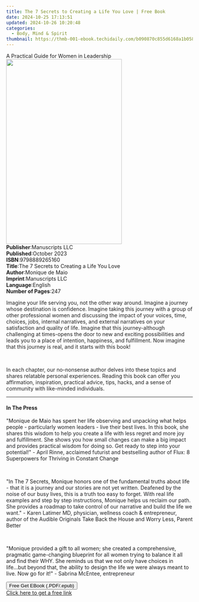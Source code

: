 ```yaml
---
title: The 7 Secrets to Creating a Life You Love | Free Book
date: 2024-10-25 17:13:51
updated: 2024-10-26 10:20:48
categories:
  - Body, Mind & Spirit
thumbnail: https://thmb-001-ebook.techidaily.com/b090870c855d6168a1b058c03e485fe1cba215d509e2f7f86840b7713bbbda42.jpg
---
```

<main id="book-container">
  <div class="flex flex-col">
    <div class="book-brief flex-1 py-6 px-4 sm:p-6 md:py-10 md:px-8">
      <!-- brief-->
      <div class="book-brief-main">
        A Practical Guide for Women in Leadership
      </div>
    </div>
    <div
      class="book-meta-info flex-1 grid gap-4 col-start-1 col-end-3 row-start-1 sm:mb-6 sm:grid-cols-4 lg:gap-6 lg:col-start-2 lg:row-end-6 lg:row-span-6 lg:mb-0"
    >
      <div
        class="book-meta-info-left place-content-center mt-4 p-4 text-sm leading-6 col-start-2 col-span-2 dark:text-slate-400"
      >
        <img
          class="w-full h-500 object-cover rounded-lg sm:h-255 sm:col-span-2 lg:col-span-full"
          src="https://img-001-ebook.techidaily.com/3361d05d583c22de578c72b9138d70066f06c952e338a2ff5e0c8a61d29fa243.jpg"
          alt=""
          width="312"
          height="500"
        />
      </div>
      <div
        class="book-meta-info-right mt-2 col-start-1 row-start-2 col-span-3 self-center"
      >
        <!-- meta data  -->
        <div class="flex flex-col px-4 md:px-8">
          <div class="flex-1">
            <strong>Publisher</strong>:<span class="px-2">Manuscripts LLC</span>
          </div>
          <div class="flex-1">
            <strong>Published</strong>:<span class="px-2">October 2023</span>
          </div>
          <div class="flex-1">
            <strong>ISBN</strong>:<span class="px-2">9798889265160</span>
          </div>
          <div class="flex-1">
            <strong>Title</strong>:<span class="px-2"
              >The 7 Secrets to Creating a Life You Love</span
            >
          </div>
          <div class="flex-1">
            <strong>Author</strong>:<span class="px-2">Monique de Maio</span>
          </div>
          <div class="flex-1">
            <strong>Imprint</strong>:<span class="px-2">Manuscripts LLC</span>
          </div>
          <div class="flex-1">
            <strong>Language</strong>:<span class="px-2">English</span>
          </div>
          <div class="flex-1">
            <strong>Number of Pages</strong>:<span class="px-2">247</span>
          </div>
        </div>
      </div>
    </div>
    <div class="book-description flex-1 py-6 px-4 sm:p-6 md:py-10 md:px-8">
      <div class="book-description-main">
        <div accordion-content="" id="description">
          <p>
            <span style="color: rgb(34, 34, 34)"
              >Imagine your life serving you, not the other way around. Imagine
              a journey whose destination is confidence. Imagine taking this
              journey with a group of other professional women and discussing
              the impact of your voices, time, choices, jobs, internal
              narratives, and external narratives on your satisfaction and
              quality of life. Imagine that this journey-although challenging at
              times-opens the door to new and exciting possibilities and leads
              you to a place of intention, happiness, and fulfillment. Now
              imagine that this journey is real, and it starts with this
              book!</span
            >
          </p>
          <p><br /></p>
          <p>
            <span style="color: rgb(34, 34, 34)"
              ><span></span>In each chapter, our no-nonsense author delves into
              these topics and shares relatable personal experiences. Reading
              this book can offer you affirmation, inspiration, practical
              advice, tips, hacks, and a sense of community with like-minded
              individuals.</span
            >
          </p>
        </div>
      </div>
    </div>
    <div class="book-excerpts flex-1 py-6 px-4 sm:p-6 md:py-10 md:px-8">
      <!-- excerpts-->
      <div class="book-excerpts-main">
        <hr />
        <h4 class="placeholder placeholder-heading">
          <span>In The Press</span>
        </h4>
        <p></p>
        <p>
          "Monique de Maio has spent her life observing and unpacking what helps
          people
          <span style="color: rgba(32, 33, 36, 1)"
            >- particularly women leaders - live their best lives. In this book,
            she shares this wisdom to help you create a life with less regret
            and more joy and fulfillment. She shows you how small changes can
            make a big impact and provides practical wisdom for doing so. Get
            ready to step into your potential!" - April Rinne, acclaimed
            futurist and bestselling author of Flux: </span
          >8 Superpowers for Thriving in Constant Change
        </p>
        <p><br /></p>
        <p>
          "In The 7 Secrets, Monique honors one of the fundamental truths about
          life
          <span style="color: rgba(32, 33, 36, 1)"
            >- that it is a journey and our stories are not yet written.
            Deafened by the noise of our busy lives, this is a truth too easy to
            forget. With real life examples and step by step instructions,
            Monique helps us reclaim our path. She provides a roadmap to take
            control of our narrative and build the life we want." - Karen
            Latimer MD, physician, wellness coach &amp; entrepreneur, author of
            the Audible Originals </span
          >Take Back the House<span style="color: rgba(32, 33, 36, 1)">
            and </span
          >Worry Less, Parent Better
        </p>
        <p><br /></p>
        <p>
          "Monique provided a gift to all women; she created a comprehensive,
          pragmatic game-changing blueprint for all women trying to balance it
          all and find their WHY. She reminds us that we not only have choices
          in life...but beyond that, the ability to design the life we were
          always meant to live. Now go for it!"
          <span style="color: rgba(32, 33, 36, 1)"
            >- Sabrina McEntee, entrepreneur</span
          >
        </p>
        <p></p>
      </div>
    </div>
    <div
      class="book-about-author flex-1 py-6 px-4 sm:p-6 md:py-10 md:px-8"
    ></div>
    <div class="book-free-get flex-1 py-6 px-4 sm:p-6 md:py-10 md:px-8">
      <button
        id="btn-free-get"
        class="bg-blue-500 hover:bg-blue-700 text-white font-bold py-2 px-4 rounded"
      >
        Free Get EBook (.PDF/.epub)
      </button>
      <div id="countdown-display" class="px-2 text-lg mt-2"></div>
      <a
        id="free-link"
        class="hidden bg-blue-500 hover:bg-blue-700 text-white font-bold py-2 px-4 rounded"
        href="https://www.ebooks.com/en-us/book/211131713/the-7-secrets-to-creating-a-life-you-love/monique-de-maio/"
        target="_blank"
        >Click here to get a free link</a
      >
    </div>
    <script>
      let countdownTime = 0;
      let countdownInterval = null;
      document
        .getElementById('btn-free-get')
        .addEventListener('click', startCountdown);
      function startCountdown() {
        countdownTime = new Date().getTime() + 60000 * 3;
        countdownInterval = setInterval(updateCountdown, 1000);
        document.getElementById('btn-free-get').disabled = true;
        document
          .getElementById('btn-free-get')
          .classList.add('bg-gray-500', 'cursor-not-allowed');
      }
      function updateCountdown() {
        let currentTime = new Date().getTime();
        let timeLeft = countdownTime - currentTime;
        let secondsLeft = Math.floor(timeLeft / 1000);
        document.getElementById('countdown-display').innerHTML =
          `Remaining time: ${secondsLeft} seconds.`;
        if (secondsLeft <= 0) {
          clearInterval(countdownInterval);
          document.getElementById('btn-free-get').classList.add('hidden');
          document.getElementById('free-link').classList.remove('hidden');
          document.getElementById('countdown-display').innerHTML = '';
        }
      }
    </script>
  </div>
</main>
